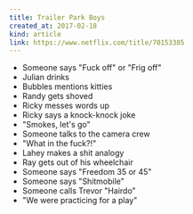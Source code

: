 ```yaml
---
title: Trailer Park Boys
created_at: 2017-02-18
kind: article
link: https://www.netflix.com/title/70153385
---
```

- Someone says "Fuck off" or "Frig off"
- Julian drinks
- Bubbles mentions kitties
- Randy gets shoved
- Ricky messes words up
- Ricky says a knock-knock joke
- "Smokes, let's go"
- Someone talks to the camera crew
- "What in the fuck?!"
- Lahey makes a shit analogy
- Ray gets out of his wheelchair
- Someone says "Freedom 35 or 45"
- Someone says "Shitmobile"
- Someone calls Trevor "Hairdo"
- "We were practicing for a play"
